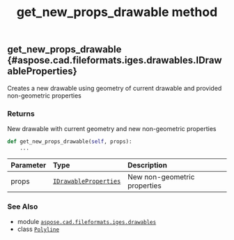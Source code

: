 ﻿---
title: get_new_props_drawable method
second_title: Aspose.CAD for Python via .NET API References
description: 
type: docs
weight: 20
url: /python-net/aspose.cad.fileformats.iges.drawables/polyline/get_new_props_drawable/
is_root: false
---

## get_new_props_drawable {#aspose.cad.fileformats.iges.drawables.IDrawableProperties}

Creates a new drawable using geometry of current drawable and provided non-geometric properties


### Returns 


New drawable with current geometry and new non-geometric properties


```python
def get_new_props_drawable(self, props):
    ...
```


| Parameter | Type | Description |
| :- | :- | :- |
| props | [`IDrawableProperties`](/cad/python-net/aspose.cad.fileformats.iges.drawables/idrawableproperties) | New non-geometric properties |



### See Also
* module [`aspose.cad.fileformats.iges.drawables`](../../)
* class [`Polyline`](/cad/python-net/aspose.cad.fileformats.iges.drawables/polyline)
